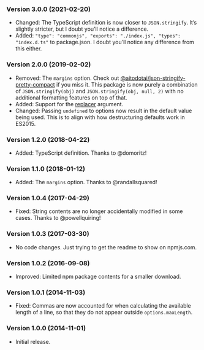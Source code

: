 ### Version 3.0.0 (2021-02-20)

- Changed: The TypeScript definition is now closer to `JSON.stringify`. It’s slightly stricter, but I doubt you’ll notice a difference.
- Added: `"type": "commonjs", "exports": "./index.js", "types": "index.d.ts"` to package.json. I doubt you’ll notice any difference from this either.

### Version 2.0.0 (2019-02-02)

- Removed: The `margins` option. Check out [@aitodotai/json-stringify-pretty-compact] if you miss it. This package is now purely a combination of `JSON.stringify(obj)` and `JSON.stringify(obj, null, 2)` with no additional formatting features on top of that.
- Added: Support for the [replacer] argument.
- Changed: Passing `undefined` to options now result in the default value being used. This is to align with how destructuring defaults work in ES2015.

### Version 1.2.0 (2018-04-22)

- Added: TypeScript definition. Thanks to @domoritz!

### Version 1.1.0 (2018-01-12)

- Added: The `margins` option. Thanks to @randallsquared!

### Version 1.0.4 (2017-04-29)

- Fixed: String contents are no longer accidentally modified in some cases. Thanks to @powellquiring!

### Version 1.0.3 (2017-03-30)

- No code changes. Just trying to get the readme to show on npmjs.com.

### Version 1.0.2 (2016-09-08)

- Improved: Limited npm package contents for a smaller download.

### Version 1.0.1 (2014-11-03)

- Fixed: Commas are now accounted for when calculating the available length of a line, so that they do not appear outside `options.maxLength`.

### Version 1.0.0 (2014-11-01)

- Initial release.

<!-- prettier-ignore-start -->
[@aitodotai/json-stringify-pretty-compact]: https://www.npmjs.com/package/@aitodotai/json-stringify-pretty-compact
[replacer]: https://developer.mozilla.org/en-US/docs/Web/JavaScript/Reference/Global_Objects/JSON/stringify#The_replacer_parameter
<!-- prettier-ignore-end -->
